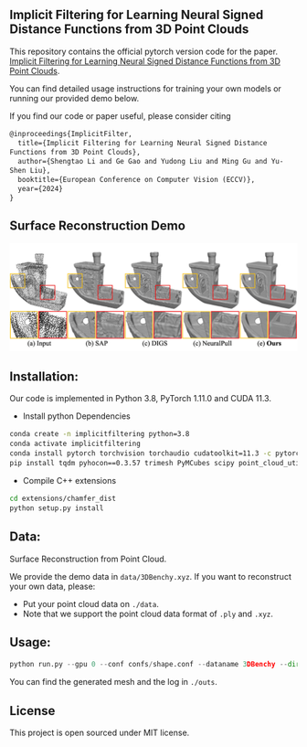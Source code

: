 
## Implicit Filtering for Learning Neural Signed Distance Functions from 3D Point Clouds

This repository contains the official pytorch version code for the paper.
[Implicit Filtering for Learning Neural Signed Distance Functions from 3D Point Clouds](https://arxiv.org/abs/2407.13342).

You can find detailed usage instructions for training your own models or running our provided demo below.

If you find our code or paper useful, please consider citing
```
@inproceedings{ImplicitFilter,
  title={Implicit Filtering for Learning Neural Signed Distance Functions from 3D Point Clouds},
  author={Shengtao Li and Ge Gao and Yudong Liu and Ming Gu and Yu-Shen Liu},
  booktitle={European Conference on Computer Vision (ECCV)},
  year={2024}
}
```

## Surface Reconstruction Demo
<p align="left">
  <img src="img/teaser.jpg"/>
</p>

## Installation:
Our code is implemented in Python 3.8, PyTorch 1.11.0 and CUDA 11.3.
- Install python Dependencies
```bash
conda create -n implicitfiltering python=3.8
conda activate implicitfiltering
conda install pytorch torchvision torchaudio cudatoolkit=11.3 -c pytorch
pip install tqdm pyhocon==0.3.57 trimesh PyMCubes scipy point_cloud_utils==0.29.7
```
- Compile C++ extensions
```bash
cd extensions/chamfer_dist
python setup.py install
```

## Data:
Surface Reconstruction from Point Cloud. 

We provide the demo data in `data/3DBenchy.xyz`. If you want to reconstruct your own data, please:
- Put your point cloud data on `./data`.
- Note that we support the point cloud data format of `.ply` and `.xyz`.

## Usage:
```python
python run.py --gpu 0 --conf confs/shape.conf --dataname 3DBenchy --dir 3DBenchy
```
You can find the generated mesh and the log in `./outs`.

## License
This project is open sourced under MIT license.
